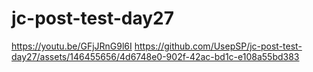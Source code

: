 # jc-post-test-day27
https://youtu.be/GFjJRnG9l6I
https://github.com/UsepSP/jc-post-test-day27/assets/146455656/4d6748e0-902f-42ac-bd1c-e108a55bd383

